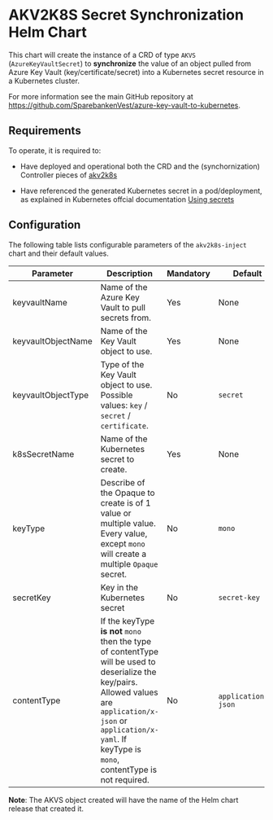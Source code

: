 # AKV2K8S Secret Synchronization Helm Chart

This chart will create the instance of a CRD of type ```AKVS``` (```AzureKeyVaultSecret```) to **synchronize** the value of an object pulled from Azure Key Vault (key/certificate/secret) into a Kubernetes secret resource in a Kubernetes cluster.

For more information see the main GitHub repository at https://github.com/SparebankenVest/azure-key-vault-to-kubernetes.

## Requirements
To operate, it is required to:
* Have deployed and operational both the CRD and the (synchornization) Controller pieces of [akv2k8s](https://akv2k8s.io/installation/)

* Have referenced the generated Kubernetes secret in a pod/deployment, as explained in Kubernetes offcial documentation [Using secrets](https://kubernetes.io/docs/concepts/configuration/secret/#using-secrets)

## Configuration

The following table lists configurable parameters of the ```akv2k8s-inject``` chart and their default values.

|Parameter|Description|Mandatory|Default|
| ---------------- | --------------------- | -------------- | ----------------------- |
| keyvaultName| Name of the Azure Key Vault to pull secrets from.| Yes | None|
| keyvaultObjectName| Name of the Key Vault object to use.| Yes | None|
| keyvaultObjectType| Type of the Key Vault object to use. Possible values: ```key``` / ```secret``` / ```certificate```.     | No | ```secret``` |
| k8sSecretName | Name of the Kubernetes secret to create. | Yes | None |
| keyType | Describe of the Opaque to create is of 1 value or multiple value. Every value, except ```mono``` will create a multiple ```Opaque``` secret. | No | ```mono``` |
| secretKey | Key in the Kubernetes secret | No | ```secret-key``` |
| contentType| If the keyType **is not** ```mono``` then the type of contentType will be used to deserialize the key/pairs. Allowed values are ```application/x-json``` or ```application/x-yaml```. If keyType is ```mono```, contentType is not required. | No | ```application/x-json``` |

**Note**: The AKVS object created will have the name of the Helm chart release that created it.